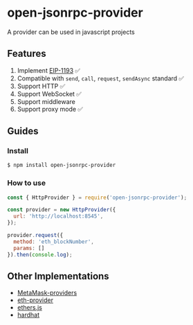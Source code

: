 # open-jsonrpc-provider

A provider can be used in javascript projects

## Features

1. Implement [EIP-1193](https://eips.ethereum.org/EIPS/eip-1193)  ✅
2. Compatible with `send`, `call`, `request`, `sendAsync` standard  ✅
3. Support HTTP  ✅
4. Support WebSocket  ✅
5. Support middleware
6. Support proxy mode ✅

## Guides

### Install

```sh
$ npm install open-jsonrpc-provider
```

### How to use

```js
const { HttpProvider } = require('open-jsonrpc-provider');

const provider = new HttpProvider({
  url: 'http://localhost:8545',
});

provider.request({
  method: 'eth_blockNumber',
  params: []
}).then(console.log);
```

## Other Implementations

* [MetaMask-providers](https://github.com/MetaMask/providers)
* [eth-provider](https://github.com/floating/eth-provider)
* [ethers.js](https://github.com/ethers-io/ethers.js/blob/56af4413b1dd1787db68985e0b612b63d86fdf7c/packages/providers/src.ts/web3-provider.ts)
* [hardhat](https://github.com/NomicFoundation/hardhat/pull/608)
